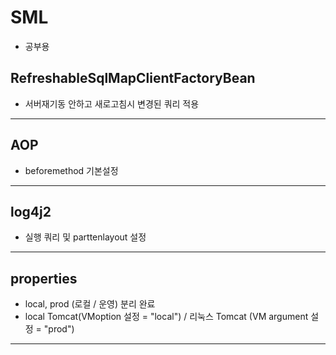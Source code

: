 # SML
- 공부용
   
## RefreshableSqlMapClientFactoryBean
- 서버재기동 안하고 새로고침시 변경된 쿼리 적용

------------------------------------
## AOP
- beforemethod 기본설정
   
------------------------------------
## log4j2
- 실행 쿼리 및 parttenlayout 설정
   
------------------------------------
## properties
- local, prod (로컬 / 운영) 분리 완료
- local Tomcat(VMoption 설정 = "local")  /  리눅스 Tomcat (VM argument 설정 = "prod")
    
------------------------------------
